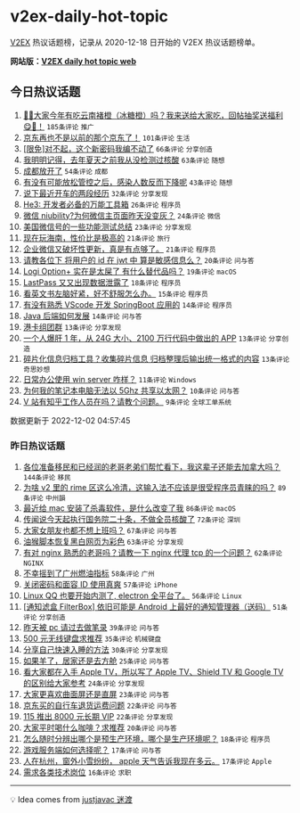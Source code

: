 # v2ex-daily-hot-topic

[V2EX](https://www.v2ex.com/) 热议话题榜，记录从 2020-12-18 日开始的 V2EX 热议话题榜单。

**网站版：[V2EX daily hot topic web](https://boojack.github.io/v2ex-daily-hot-topic-web/)**

## 今日热议话题

<!-- TODAY BEGIN -->

1. [🍊🍊大家今年有吃云南褚橙（冰糖橙）吗？我来送给大家吃，回帖抽奖送福利😋🧺！](https://www.v2ex.com/t/899506) `185条评论` `推广`
1. [京东再也不是以前的那个京东了！](https://www.v2ex.com/t/899515) `101条评论` `生活`
1. [[限免]对不起，这个新密码我编不动了](https://www.v2ex.com/t/899512) `66条评论` `分享创造`
1. [我明明记得，去年夏天之前我从没检测过核酸](https://www.v2ex.com/t/899504) `63条评论` `随想`
1. [成都放开了](https://www.v2ex.com/t/899502) `54条评论` `成都`
1. [有没有可能放松管控之后，感染人数反而下降呢](https://www.v2ex.com/t/899546) `43条评论` `随想`
1. [说下最近开车的两段经历](https://www.v2ex.com/t/899513) `32条评论` `分享发现`
1. [He3: 开发者必备的万能工具箱](https://www.v2ex.com/t/899531) `26条评论` `程序员`
1. [微信 niubility?为何微信主页面昨天没变灰？](https://www.v2ex.com/t/899508) `24条评论` `微信`
1. [美国微信号的一些功能测试总结](https://www.v2ex.com/t/899516) `23条评论` `分享发现`
1. [现在玩海南，性价比是极高的](https://www.v2ex.com/t/899533) `21条评论` `旅行`
1. [企业微信又破坏性更新，真是有点够了。](https://www.v2ex.com/t/899521) `21条评论` `程序员`
1. [请教各位下 将用户的 id 在 jwt 中 算是敏感信息么？](https://www.v2ex.com/t/899520) `20条评论` `问与答`
1. [Logi Option+ 实在是太屎了 有什么替代品吗？](https://www.v2ex.com/t/899514) `19条评论` `macOS`
1. [LastPass 又又出现数据泄露了](https://www.v2ex.com/t/899547) `18条评论` `程序员`
1. [看英文书左脑好紧，好不舒服怎么办。](https://www.v2ex.com/t/899557) `15条评论` `程序员`
1. [有没有熟悉 VScode 开发 SpringBoot 应用的](https://www.v2ex.com/t/899538) `14条评论` `程序员`
1. [Java 后端如何发展](https://www.v2ex.com/t/899532) `14条评论` `问与答`
1. [港卡组团群](https://www.v2ex.com/t/899565) `13条评论` `分享发现`
1. [一个人爆肝 1 年，从 24G 大小、2100 万行代码中做出的 APP](https://www.v2ex.com/t/899559) `13条评论` `分享创造`
1. [碎片化信息归档工具？收集碎片信息 归档整理后输出统一格式的内容](https://www.v2ex.com/t/899522) `13条评论` `奇思妙想`
1. [日常办公使用 win server 咋样？](https://www.v2ex.com/t/899528) `11条评论` `Windows`
1. [为何我的笔记本电脑无法以 5Ghz 共享以太网？](https://www.v2ex.com/t/899500) `10条评论` `问与答`
1. [V 站有知乎工作人员在吗？请教个问题。](https://www.v2ex.com/t/899554) `9条评论` `全球工单系统`

数据更新于 2022-12-02 04:57:45

<!-- TODAY END -->

### 昨日热议话题

<!-- YESTERDAY BEGIN -->

1. [各位准备移民和已经润的老哥老弟们帮忙看下，我这辈子还能去加拿大吗？](https://www.v2ex.com/t/899286) `144条评论` `移民`
1. [为啥 v2 里的 rime 区这么冷清，这输入法不应该是很受程序员青睐的吗？](https://www.v2ex.com/t/899276) `89条评论` `中州韻`
1. [最近给 mac 安装了杀毒软件，是什么改变了我](https://www.v2ex.com/t/899225) `86条评论` `macOS`
1. [传闻说今天起执行国务院二十条，不做全员核酸了](https://www.v2ex.com/t/899267) `72条评论` `深圳`
1. [大家女朋友也都不想上班吗？](https://www.v2ex.com/t/899373) `67条评论` `问与答`
1. [油猴脚本恢复黑白网页为彩色](https://www.v2ex.com/t/899235) `63条评论` `分享发现`
1. [有对 nginx 熟悉的老哥吗？请教一下 nginx 代理 tcp 的一个问题？](https://www.v2ex.com/t/899278) `62条评论` `NGINX`
1. [不幸摇到了广州燃油指标](https://www.v2ex.com/t/899262) `58条评论` `广州`
1. [关闭密码和面容 ID 使用真爽](https://www.v2ex.com/t/899311) `57条评论` `iPhone`
1. [Linux QQ 也要开始内测了, electron 全平台了。](https://www.v2ex.com/t/899343) `56条评论` `Linux`
1. [[通知滤盒 FilterBox] 依旧可能是 Android 上最好的通知管理器（送码）](https://www.v2ex.com/t/899452) `51条评论` `分享创造`
1. [昨天被 pc 请过去做笔录](https://www.v2ex.com/t/899310) `39条评论` `问与答`
1. [500 元无线键盘求推荐](https://www.v2ex.com/t/899245) `35条评论` `机械键盘`
1. [分享自己快速入睡的方法](https://www.v2ex.com/t/899400) `30条评论` `分享发现`
1. [如果羊了，居家还是去方舱](https://www.v2ex.com/t/899309) `25条评论` `问与答`
1. [看大家都在入手 Apple TV，所以写了 Apple TV、Shield TV 和 Google TV 的区别给大家参考](https://www.v2ex.com/t/899399) `24条评论` `分享发现`
1. [大家更喜欢曲面屏还是直屏](https://www.v2ex.com/t/899256) `23条评论` `问与答`
1. [京东买的自行车退货运费问题](https://www.v2ex.com/t/899306) `22条评论` `问与答`
1. [115 推出 8000 元长期 VIP](https://www.v2ex.com/t/899241) `22条评论` `分享发现`
1. [大家平时喝什么咖啡？求推荐](https://www.v2ex.com/t/899434) `20条评论` `问与答`
1. [怎么随时分辨出哪个是预生产环境，哪个是生产环境呢？](https://www.v2ex.com/t/899247) `18条评论` `程序员`
1. [游戏服务端如何选择呢？](https://www.v2ex.com/t/899392) `17条评论` `问与答`
1. [人在杭州，窗外小雪纷纷， apple 天气告诉我现在多云。](https://www.v2ex.com/t/899315) `17条评论` `Apple`
1. [需求各类技术岗位](https://www.v2ex.com/t/899448) `16条评论` `求职`

<!-- YESTERDAY END -->

---

💡 Idea comes from [justjavac 迷渡](https://github.com/justjavac/)
